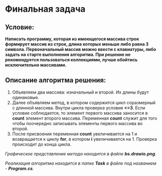 # Финальная задача
## Условие:
**Написать программу, которая из имеющегося массива строк формирует массив из строк, длина которых меньше либо равна 3 символа. Первоначальный массив можно ввести с клавиатуры, либо задать на старте выполнения алгоритма. При решение не рекомендуется пользоваться коллекциями, лучше обойтись исключительно массивами.**

## Описание алгоритма решения:

1. Объявляем два массива: изначальный и второй. Их длины будут одинаковые. 
2. Далее объявляем метод, в котором содержится цикл соразмерный с длинной массива. Внутри цикла проверка условия  __<=3__. Если условие соблюдается, то элемент первого массива заносится в __count__ элемент второго массива. Переменная __count__ служит для того чтобы поочередно записывать элементы  первого массива во второй.
3.  После присвоения  переменная __count__ увеличивается на 1 и возвращается к циклу __for__, в котором __i__ увеличивается на 1. Проверка происходит до конца цикла.

_Графическое представление метода находится  в файле **bs.drawio.png**._

_Реализация алгоритма находится в папке **Task** в файле под названием - **Program.cs**._

